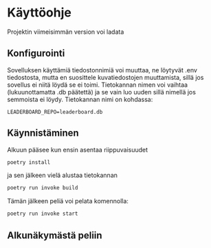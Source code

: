 # Käyttöohje

Projektin viimeisimmän version voi ladata 

## Konfigurointi

Sovelluksen käyttämiä tiedostonnimiä voi muuttaa, ne löytyvät .env tiedostosta, mutta en suosittele kuvatiedostojen muuttamista, sillä jos sovellus ei niitä löydä se ei toimi. Tietokannan nimen voi vaihtaa (lukuunottamatta .db päätettä) ja se vain luo uuden sillä nimellä jos semmoista ei löydy. Tietokannan nimi on kohdassa:
```
LEADERBOARD_REPO=leaderboard.db
```

## Käynnistäminen
Alkuun pääsee kun ensin asentaa riippuvaisuudet
```bash
poetry install
```
ja sen jälkeen vielä alustaa tietokannan 
```bash
poetry run invoke build
```
Tämän jälkeen peliä voi pelata komennolla:
```bash
poetry run invoke start
```
## Alkunäkymästä peliin
